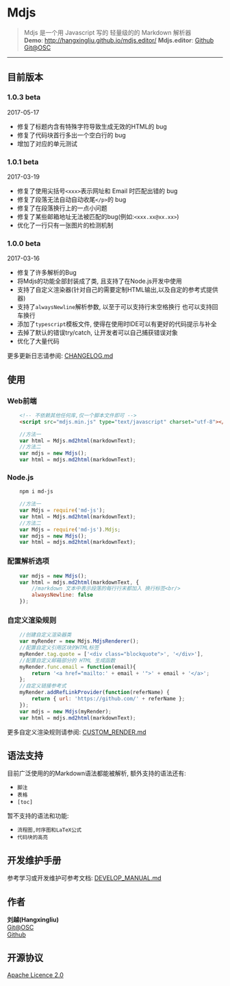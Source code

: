 # Mdjs

> Mdjs 是一个用 Javascript 写的 轻量级的的 Markdown 解析器   
> **Demo**: <http://hangxingliu.github.io/mdjs.editor/>
> **Mdjs.editor**: 
> [Github](https://github.com/hangxingliu/mdjs.editor)
> [Git@OSC](http://git.oschina.net/voyageliu/mdjs.editor)

---

## 目前版本

### 1.0.3 **beta**

2017-05-17

- 修复了标题内含有特殊字符导致生成无效的HTML的 bug
- 修复了代码块首行多出一个空白行的 bug
- 增加了对应的单元测试

### 1.0.1 **beta**

2017-03-19

- 修复了使用尖括号`<xxx>`表示网址和 Email 时匹配出错的 bug
- 修复了段落无法自动自动收尾`</p>`的 bug
- 修复了在段落换行上的一点小问题
- 修复了某些邮箱地址无法被匹配的bug(例如:`<xxx.xx@xx.xx>`)
- 优化了一行只有一张图片的检测机制

### 1.0.0 **beta**

2017-03-16

- 修复了许多解析的Bug
- 将Mdjs的功能全部封装成了类, 且支持了在Node.js开发中使用
- 支持了自定义渲染器(针对自己的需要定制HTML输出,以及自定的参考式提供器)
- 支持了`alwaysNewline`解析参数, 以至于可以支持行末空格换行 也可以支持回车换行
- 添加了`typescript`模板文件, 使得在使用时IDE可以有更好的代码提示与补全
- 去掉了默认的错误try/catch, 让开发者可以自己捕获错误对象
- 优化了大量代码

更多更新日志请参阅: [CHANGELOG.md](documents/CHANGELOG.md)

## 使用

### Web前端

``` html
	<!-- 不依赖其他任何库,仅一个脚本文件即可 -->
	<script src="mdjs.min.js" type="text/javascript" charset="utf-8"></script>
```

``` javascript
	//方法一
	var html = Mdjs.md2html(markdownText);
	//方法二
	var mdjs = new Mdjs();
	var html = mdjs.md2html(markdownText);
```

### Node.js

``` bash
	npm i md-js
```

``` javascript
	//方法一
	var Mdjs = require('md-js');
	var html = Mdjs.md2html(markdownText);
	//方法二
	var Mdjs = require('md-js').Mdjs;
	var mdjs = new Mdjs();
	var html = mdjs.md2html(markdownText);
```

### 配置解析选项

``` javascript
	var mdjs = new Mdjs();
	var html = mdjs.md2html(markdownText, {
		//markdown 文本中表示段落的每行行末都加入 换行标签<br/>
		alwaysNewline: false
	});
```

### 自定义渲染规则

``` javascript
	//创建自定义渲染器类
	var myRender = new Mdjs.MdjsRenderer();
	//配置自定义引用区块的HTML标签
	myRender.tag.quote = ['<div class="blockquote">', '</div>'],
	//配置自定义邮箱部分的 HTML 生成函数
	myRender.func.email = function(email){
		return '<a href="mailto:' + email + '">' + email + '</a>';
	};
	//自定义链接参考式
	myRender.addRefLinkProvider(function(referName) {
		return { url: 'https://github.com/' + referName };
	});
	var mdjs = new Mdjs(myRender);
	var html = mdjs.md2html(markdownText);
```

更多自定义渲染规则请参阅: [CUSTOM_RENDER.md](documents/CUSTOM_RENDER.md)


## 语法支持

目前广泛使用的的Markdown语法都能被解析,
额外支持的语法还有:

- `脚注`
- `表格`
- `[toc]`

暂不支持的语法和功能:

- `流程图,时序图和LaTeX公式`
- `代码块的高亮`

## 开发维护手册

参考学习或开发维护可参考文档:
[DEVELOP_MANUAL.md](documents/DEVELOP_MANUAL.md)

## 作者

**刘越(Hangxingliu)**   
[Git@OSC](https://git.oschina.net/voyageliu)   
[Github](https://github.com/hangxingliu)

## 开源协议

[Apache Licence 2.0](LICENSE)